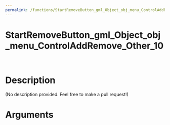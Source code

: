 ```yaml
---
permalink: /functions/StartRemoveButton_gml_Object_obj_menu_ControlAddRemove_Other_10
---
```

# StartRemoveButton_gml_Object_obj_menu_ControlAddRemove_Other_10  
&nbsp;  
# Description  
(No description provided. Feel free to make a pull request!) 
&nbsp;  
# Arguments


